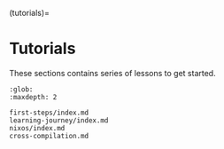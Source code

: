 (tutorials)=
# Tutorials

These sections contains series of lessons to get started.

```{toctree}
:glob:
:maxdepth: 2

first-steps/index.md
learning-journey/index.md
nixos/index.md
cross-compilation.md
```
